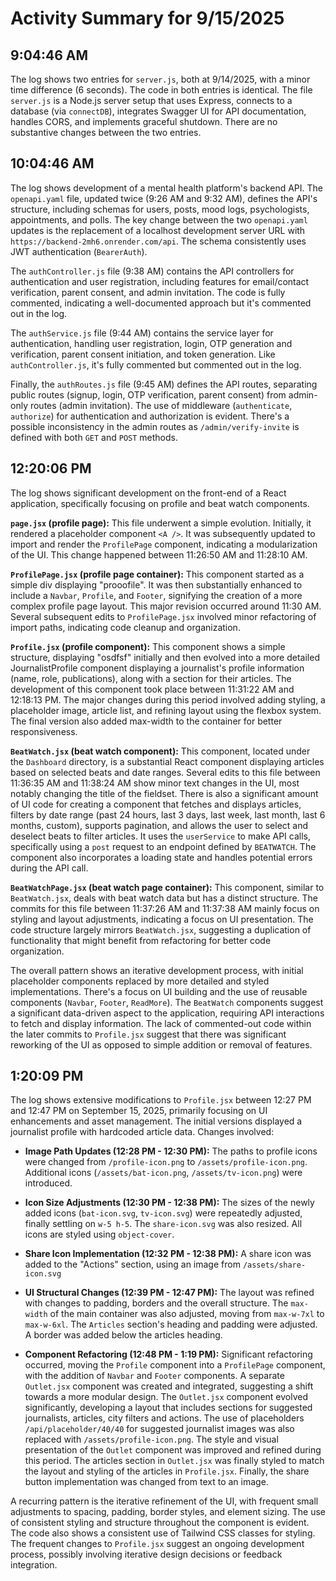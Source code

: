 # Activity Summary for 9/15/2025

## 9:04:46 AM
The log shows two entries for `server.js`, both at 9/14/2025, with a minor time difference (6 seconds).  The code in both entries is identical.  The file `server.js` is a Node.js server setup that uses Express, connects to a database (via `connectDB`), integrates Swagger UI for API documentation, handles CORS, and implements graceful shutdown.  There are no substantive changes between the two entries.


## 10:04:46 AM
The log shows development of a mental health platform's backend API.  The `openapi.yaml` file, updated twice (9:26 AM and 9:32 AM), defines the API's structure, including schemas for users, posts, mood logs, psychologists, appointments, and polls.  The key change between the two `openapi.yaml` updates is the replacement of a localhost development server URL with  `https://backend-2mh6.onrender.com/api`.  The schema consistently uses JWT authentication (`BearerAuth`).

The `authController.js` file (9:38 AM) contains the API controllers for authentication and user registration, including features for email/contact verification, parent consent, and admin invitation.  The code is fully commented, indicating a well-documented approach but it's commented out in the log.

The `authService.js` file (9:44 AM)  contains the service layer for authentication, handling user registration, login, OTP generation and verification, parent consent initiation, and token generation.  Like `authController.js`, it's fully commented but commented out in the log.

Finally, the `authRoutes.js` file (9:45 AM) defines the API routes, separating public routes (signup, login, OTP verification, parent consent) from admin-only routes (admin invitation).  The use of middleware (`authenticate`, `authorize`) for authentication and authorization is evident.  There's a possible inconsistency in the admin routes as `/admin/verify-invite` is defined with both `GET` and `POST` methods.


## 12:20:06 PM
The log shows significant development on the front-end of a React application, specifically focusing on profile and beat watch components.

**`page.jsx` (profile page):** This file underwent a simple evolution. Initially, it rendered a placeholder component `<A />`.  It was subsequently updated to import and render the `ProfilePage` component, indicating a modularization of the UI. This change happened between 11:26:50 AM and 11:28:10 AM.

**`ProfilePage.jsx` (profile page container):** This component started as a simple div displaying "prooofile". It was then substantially enhanced to include a `Navbar`, `Profile`, and `Footer`, signifying the creation of a more complex profile page layout.  This major revision occurred around 11:30 AM.  Several subsequent edits to `ProfilePage.jsx` involved minor refactoring of import paths, indicating code cleanup and organization.

**`Profile.jsx` (profile component):** This component shows a simple structure, displaying "osdfsf" initially and then evolved into a more detailed JournalistProfile component displaying a journalist's profile information (name, role, publications), along with a section for their articles.  The development of this component took place between 11:31:22 AM and 12:18:13 PM.  The major changes during this period involved adding styling, a placeholder image, article list, and refining layout using the flexbox system. The final version also added max-width to the container for better responsiveness.

**`BeatWatch.jsx` (beat watch component):** This component, located under the `Dashboard` directory, is a substantial React component displaying articles based on selected beats and date ranges.  Several edits to this file between 11:36:35 AM and 11:38:24 AM show minor text changes in the UI, most notably changing the title of the fieldset.  There is also a significant amount of UI code for creating a component that fetches and displays articles, filters by date range (past 24 hours, last 3 days, last week, last month, last 6 months, custom), supports pagination, and allows the user to select and deselect beats to filter articles. It uses the `userService` to make API calls, specifically using a `post` request to an endpoint defined by `BEATWATCH`.  The component also incorporates a loading state and handles potential errors during the API call.

**`BeatWatchPage.jsx` (beat watch page container):** This component, similar to `BeatWatch.jsx`, deals with beat watch data but has a distinct structure.  The commits for this file between 11:37:26 AM and 11:37:38 AM mainly focus on styling and layout adjustments, indicating a focus on UI presentation.  The code structure largely mirrors `BeatWatch.jsx`, suggesting a duplication of functionality that might benefit from refactoring for better code organization.


The overall pattern shows an iterative development process, with initial placeholder components replaced by more detailed and styled implementations.  There's a focus on UI building and the use of reusable components (`Navbar`, `Footer`, `ReadMore`). The `BeatWatch` components suggest a significant data-driven aspect to the application, requiring API interactions to fetch and display information.  The lack of commented-out code within the later commits to `Profile.jsx` suggest that there was significant reworking of the UI as opposed to simple addition or removal of features.


## 1:20:09 PM
The log shows extensive modifications to `Profile.jsx` between 12:27 PM and 12:47 PM on September 15, 2025, primarily focusing on UI enhancements and asset management.  The initial versions displayed a journalist profile with hardcoded article data.  Changes involved:

* **Image Path Updates (12:28 PM - 12:30 PM):** The paths to profile icons were changed from `/profile-icon.png` to `/assets/profile-icon.png`. Additional icons (`/assets/bat-icon.png`, `/assets/tv-icon.png`) were introduced.

* **Icon Size Adjustments (12:30 PM - 12:38 PM):**  The sizes of the newly added icons (`bat-icon.svg`, `tv-icon.svg`) were repeatedly adjusted, finally settling on `w-5 h-5`.  The `share-icon.svg` was also resized.  All icons are styled using `object-cover`.

* **Share Icon Implementation (12:32 PM - 12:38 PM):** A share icon was added to the "Actions" section, using an image from `/assets/share-icon.svg`

* **UI Structural Changes (12:39 PM - 12:47 PM):**  The layout was refined with changes to padding, borders and the overall structure. The `max-width` of the main container was also adjusted, moving from `max-w-7xl` to `max-w-6xl`.  The `Articles` section's heading and padding were adjusted.  A border was added below the articles heading.

* **Component Refactoring (12:48 PM - 1:19 PM):**  Significant refactoring occurred, moving the `Profile` component into a `ProfilePage` component, with the addition of `Navbar` and `Footer` components. A separate `Outlet.jsx` component was created and integrated, suggesting a shift towards a more modular design.  The `Outlet.jsx` component evolved significantly, developing a layout that includes sections for suggested journalists, articles, city filters and actions.  The use of placeholders `/api/placeholder/40/40`  for suggested journalist images was also replaced with `/assets/profile-icon.png`.  The style and visual presentation of the `Outlet` component was improved and refined during this period.  The articles section in `Outlet.jsx` was finally styled to match the layout and styling of the articles in `Profile.jsx`.  Finally, the share button implementation was changed from text to an image.

A recurring pattern is the iterative refinement of the UI, with frequent small adjustments to spacing, padding, border styles, and element sizing.  The use of consistent styling and structure throughout the component is evident. The code also shows a consistent use of Tailwind CSS classes for styling.  The frequent changes to `Profile.jsx` suggest an ongoing development process, possibly involving iterative design decisions or feedback integration.
